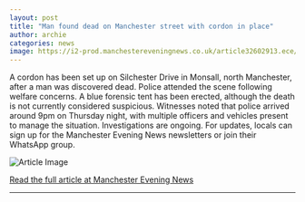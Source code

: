 ```yaml
---
layout: post
title: "Man found dead on Manchester street with cordon in place"
author: archie
categories: news
image: https://i2-prod.manchestereveningnews.co.uk/article32602913.ece/ALTERNATES/s1200/1_image-11.png
---
```

A cordon has been set up on Silchester Drive in Monsall, north Manchester, after a man was discovered dead. Police attended the scene following welfare concerns. A blue forensic tent has been erected, although the death is not currently considered suspicious. Witnesses noted that police arrived around 9pm on Thursday night, with multiple officers and vehicles present to manage the situation. Investigations are ongoing. For updates, locals can sign up for the Manchester Evening News newsletters or join their WhatsApp group.

![Article Image](https://i2-prod.manchestereveningnews.co.uk/article32602913.ece/ALTERNATES/s1200/1_image-11.png)

[Read the full article at Manchester Evening News](https://www.manchestereveningnews.co.uk/news/greater-manchester-news/man-found-dead-manchester-street-32602818)

---
